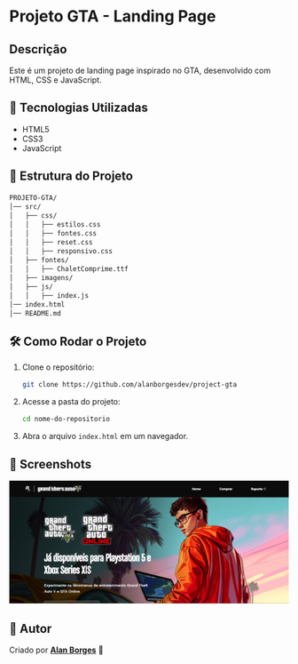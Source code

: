 # Projeto GTA - Landing Page

## Descrição

Este é um projeto de landing page inspirado no GTA, desenvolvido com HTML, CSS e JavaScript.

## 📌 Tecnologias Utilizadas

- HTML5
- CSS3
- JavaScript

## 📂 Estrutura do Projeto

```
PROJETO-GTA/
│── src/
│   ├── css/
│   │   ├── estilos.css
│   │   ├── fontes.css
│   │   ├── reset.css
│   │   ├── responsivo.css
│   ├── fontes/
│   │   ├── ChaletComprime.ttf
│   ├── imagens/
│   ├── js/
│   │   ├── index.js
│── index.html
│── README.md
```

## 🛠 Como Rodar o Projeto

1. Clone o repositório:
   ```sh
   git clone https://github.com/alanborgesdev/project-gta
   ```
2. Acesse a pasta do projeto:
   ```sh
   cd nome-do-repositorio
   ```
3. Abra o arquivo `index.html` em um navegador.

## 📸 Screenshots

![Preview do Projeto](./src/imagens/preview.png)

## 💎 Autor

Criado por **[Alan Borges](https://github.com/alanborgesdev)** 🚀
